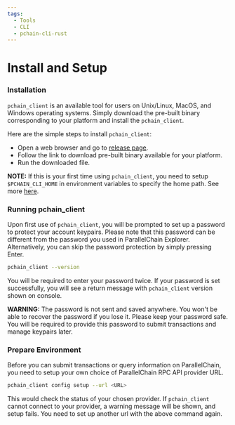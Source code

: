 ```yaml
---
tags:
  - Tools
  - CLI
  - pchain-cli-rust
---
```


# Install and Setup

### Installation
`pchain_client` is an available tool for users on Unix/Linux, MacOS, and Windows operating systems. Simply download the pre-built binary corresponding to your platform and install the `pchain_client`.

Here are the simple steps to install `pchain_client`:

- Open a web browser and go to [release page](https://github.com/parallelchain-io/pchain-client-cli/releases).
- Follow the link to download pre-built binary available for your platform.
- Run the downloaded file.

**NOTE:**
If this is your first time using `pchain_client`, you need to setup `$PCHAIN_CLI_HOME` in environment variables to specify the home path. See more [here](https://chlee.co/how-to-setup-environment-variables-for-windows-mac-and-linux/).

### Running pchain_client
Upon first use of `pchain_client`, you will be prompted to set up a password to protect your account keypairs. Please note that this password can be different from the password you used in ParallelChain Explorer. Alternatively, you can skip the password protection by simply pressing Enter.

```sh
pchain_client --version
```
You will be required to enter your password twice. If your password is set successfully, you will see a return message with `pchain_client` version shown on console.

**WARNING:**
The password is not sent and saved anywhere. You won't be able to recover the password if you lose it. Please keep your password safe. You will be required to provide this password to submit transactions and manage keypairs later.


### Prepare Environment
Before you can submit transactions or query information on ParallelChain, you need to setup your own choice of ParallelChain RPC API provider URL.

```sh
pchain_client config setup --url <URL>
```
This would check the status of your chosen provider. If `pchain_client` cannot connect to your provider, a warning message will be shown, and setup fails. You need to set up another url with the above command again.